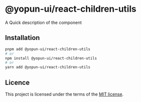 # @yopun-ui/react-children-utils

A Quick description of the component

## Installation

```sh
pnpm add @yopun-ui/react-children-utils
# or
npm install @yopun-ui/react-children-utils
# or
yarn add @yopun-ui/react-children-utils
```

## Licence

This project is licensed under the terms of the
[MIT license](https://github.com/yopundotcom/yopun-ui/blob/master/LICENSE).
